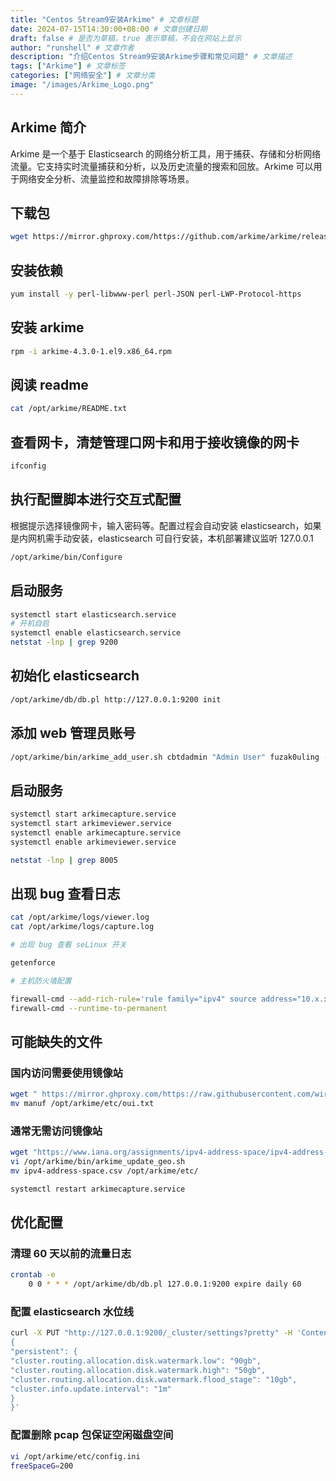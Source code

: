 ```yaml
---
title: "Centos Stream9安装Arkime" # 文章标题
date: 2024-07-15T14:30:00+08:00 # 文章创建日期
draft: false # 是否为草稿，true 表示草稿，不会在网站上显示
author: "runshell" # 文章作者
description: "介绍Centos Stream9安装Arkime步骤和常见问题" # 文章描述
tags: ["Arkime"] # 文章标签
categories: ["网络安全"] # 文章分类
image: "/images/Arkime_Logo.png"
---
```


## Arkime 简介

Arkime 是一个基于 Elasticsearch 的网络分析工具，用于捕获、存储和分析网络流量。它支持实时流量捕获和分析，以及历史流量的搜索和回放。Arkime 可以用于网络安全分析、流量监控和故障排除等场景。

## 下载包

```bash
wget https://mirror.ghproxy.com/https://github.com/arkime/arkime/releases/download/v4.3.0/arkime-4.3.0-1.el9.x86_64.rpm
```

## 安装依赖

```bash
yum install -y perl-libwww-perl perl-JSON perl-LWP-Protocol-https
```

## 安装 arkime

```bash
rpm -i arkime-4.3.0-1.el9.x86_64.rpm
```

## 阅读 readme

```bash
cat /opt/arkime/README.txt
```

## 查看网卡，清楚管理口网卡和用于接收镜像的网卡

```bash
ifconfig
```

## 执行配置脚本进行交互式配置

根据提示选择镜像网卡，输入密码等。配置过程会自动安装 elasticsearch，如果是内网机需手动安装，elasticsearch 可自行安装，本机部署建议监听 127.0.0.1

```bash
/opt/arkime/bin/Configure
```

## 启动服务

```bash
systemctl start elasticsearch.service
# 开机自启
systemctl enable elasticsearch.service
netstat -lnp | grep 9200
```

## 初始化 elasticsearch

```bash
/opt/arkime/db/db.pl http://127.0.0.1:9200 init
```

## 添加 web 管理员账号

```bash
/opt/arkime/bin/arkime_add_user.sh cbtdadmin "Admin User" fuzak0uling --admin
```

## 启动服务

```bash
systemctl start arkimecapture.service
systemctl start arkimeviewer.service
systemctl enable arkimecapture.service
systemctl enable arkimeviewer.service

netstat -lnp | grep 8005
```

## 出现 bug 查看日志

```bash
cat /opt/arkime/logs/viewer.log
cat /opt/arkime/logs/capture.log

# 出现 bug 查看 seLinux 开关

getenforce

# 主机防火墙配置

firewall-cmd --add-rich-rule='rule family="ipv4" source address="10.x.x.x" port port=8005 protocol="tcp" accept'
firewall-cmd --runtime-to-permanent
```

## 可能缺失的文件

### 国内访问需要使用镜像站

```bash
wget " https://mirror.ghproxy.com/https://raw.githubusercontent.com/wireshark/wireshark/master/manuf"
mv manuf /opt/arkime/etc/oui.txt
```

### 通常无需访问镜像站

```bash
wget "https://www.iana.org/assignments/ipv4-address-space/ipv4-address-space.csv"
vi /opt/arkime/bin/arkime_update_geo.sh
mv ipv4-address-space.csv /opt/arkime/etc/

systemctl restart arkimecapture.service
```

## 优化配置

### 清理 60 天以前的流量日志

```bash
crontab -e
    0 0 * * * /opt/arkime/db/db.pl 127.0.0.1:9200 expire daily 60
```

### 配置 elasticsearch 水位线

```bash
curl -X PUT "http://127.0.0.1:9200/_cluster/settings?pretty" -H 'Content-Type: application/json' -d'
{
"persistent": {
"cluster.routing.allocation.disk.watermark.low": "90gb",
"cluster.routing.allocation.disk.watermark.high": "50gb",
"cluster.routing.allocation.disk.watermark.flood_stage": "10gb",
"cluster.info.update.interval": "1m"
}
}'
```

### 配置删除 pcap 包保证空闲磁盘空间

```bash
vi /opt/arkime/etc/config.ini
freeSpaceG=200
```
